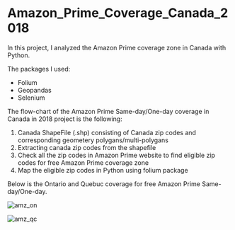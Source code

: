 # Amazon_Prime_Coverage_Canada_2018

In this project, I analyzed the Amazon Prime coverage zone in Canada with Python. 

The packages I used:

- Folium
- Geopandas
- Selenium

The flow-chart of the Amazon Prime Same-day/One-day coverage in Canada in 2018 project is the following:

1. Canada ShapeFile (.shp) consisting of Canada zip codes and corresponding geometery polygans/multi-polygans
2. Extracting canada zip codes from the shapefile
3. Check all the zip codes in Amazon Prime website to find eligible zip codes for free Amazon Prime coverage zone
4. Map the eligible zip codes in Python using folium package

Below is the Ontario and Quebuc coverage for free Amazon Prime Same-day/One-day.

![amz_on](https://user-images.githubusercontent.com/16935815/51081882-01720d00-16c9-11e9-9b5a-73f3d89635ad.jpg)

![amz_qc](https://user-images.githubusercontent.com/16935815/51081953-975a6780-16ca-11e9-9b1d-00d61707fe2f.jpg)
